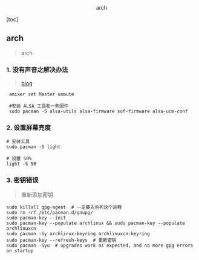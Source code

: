 <center> arch </center>





[toc]





## arch 

> arch







### 1.  没有声音之解决办法

> [blog](https://www.ucloud.cn/yun/15124.html)

```shell
 amixer set Master unmute
 
 #安装 ALSA 工具和一些固件
 sudo pacman -S alsa-utils alsa-firmware sof-firmware alsa-ucm-conf
```







### 2. 设置屏幕亮度

```shell
# 安装工具
sudo pacman -S light

# 设置 50%
light -S 50 

```







### 3. 密钥错误

> 重新添加密钥

```shell
sudo killall gpg-agent  # 一定要先杀死这个进程
sudo rm -rf /etc/pacman.d/gnupg/
sudo pacman-key --init
sudo pacman-key --populate archlinux && sudo pacman-key --populate archlinuxcn
sudo pacman -Sy archlinux-keyring archlinuxcn-keyring
sudo pacman-key --refresh-keys  # 更新密钥
sudo pacman -Syu  # upgrades work as expected, and no more gpg errors on startup
```



